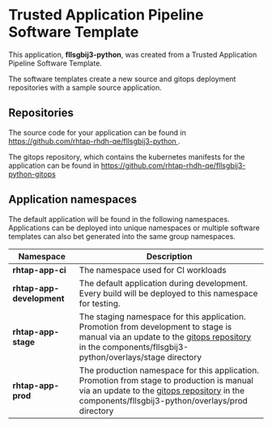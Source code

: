# Trusted Application Pipeline Software Template

This application, **fllsgbij3-python**, was created from a Trusted Application Pipeline Software Template.

The software templates create a new source and gitops deployment repositories with a sample source application. 

## Repositories

The source code for your application can be found in [https://github.com/rhtap-rhdh-qe/fllsgbij3-python ](https://github.com/rhtap-rhdh-qe/fllsgbij3-python ).
 
The gitops repository, which contains the kubernetes manifests for the application can be found in 
[https://github.com/rhtap-rhdh-qe/fllsgbij3-python-gitops ](https://github.com/rhtap-rhdh-qe/fllsgbij3-python-gitops ) 

## Application namespaces 

The default application will be found in the following namespaces. Applications can be deployed into unique namespaces or multiple software templates can also bet generated into the same group namespaces.  

|  Namespace   |  Description   |  
| -------- | -------- |
| **rhtap-app-ci** | The namespace used for CI workloads |
| **rhtap-app-development** | The default application during development. Every build will be deployed to this namespace for testing. |
| **rhtap-app-stage** | The staging namespace for this application. Promotion from development to stage is manual via an update to the [gitops repository](https://github.com/rhtap-rhdh-qe/fllsgbij3-python-gitops ) in the components/fllsgbij3-python/overlays/stage directory |
| **rhtap-app-prod** | The production namespace for this application. Promotion from stage to production is manual via an update to the [gitops repository](https://github.com/rhtap-rhdh-qe/fllsgbij3-python-gitops ) in the components/fllsgbij3-python/overlays/prod directory |